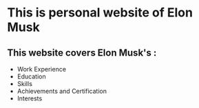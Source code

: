 # This is personal website of  Elon Musk


## This website covers Elon Musk's :


- Work Experience
- Education
- Skills
- Achievements and Certification
- Interests




    
